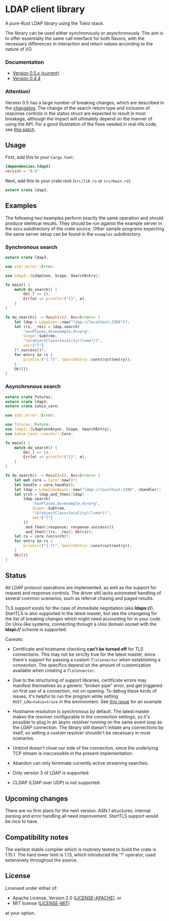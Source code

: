 # LDAP client library

A pure-Rust LDAP library using the Tokio stack.

The library can be used either synchronously or asynchronously. The aim is to
offer essentially the same call interface for both flavors, with the necessary
differences in interaction and return values according to the nature of I/O.

### Documentation

- [Version 0.5.x (current)](https://docs.rs/ldap3/)
- [Version 0.4.4](https://docs.rs/ldap3/0.4.4/ldap3/)

### Attention!

Version 0.5 has a large number of breaking changes, which are described in the
[changelog](https://github.com/inejge/ldap3/blob/4f4a9f07062b1cf90703b2b38c17770394318626/CHANGELOG.md).
The change of the search return type and inclusion of response controls in the
status struct are expected to result in most breakage, although the impact will
ultimately depend on the manner of using the API. For a good illustration of the
fixes needed in real-life code, see [this patch](https://github.com/lawliet89/rowdy/pull/57/files#diff-958ef05f8d9516354027128727e6e8ef).

## Usage

First, add this to your `Cargo.toml`:

```toml
[dependencies.ldap3]
version = "0.5"
```

Next, add this to your crate root (`src/lib.rs` or `src/main.rs`):

```rust
extern crate ldap3;
```

## Examples

The following two examples perform exactly the same operation and should produce identical
results. They should be run against the example server in the `data` subdirectory of the crate source.
Other sample programs expecting the same server setup can be found in the `examples` subdirectory.

### Synchronous search

```rust
extern crate ldap3;

use std::error::Error;

use ldap3::{LdapConn, Scope, SearchEntry};

fn main() {
    match do_search() {
        Ok(_) => (),
        Err(e) => println!("{}", e),
    }
}

fn do_search() -> Result<(), Box<Error>> {
    let ldap = LdapConn::new("ldap://localhost:2389")?;
    let (rs, _res) = ldap.search(
        "ou=Places,dc=example,dc=org",
        Scope::Subtree,
        "(&(objectClass=locality)(l=ma*))",
        vec!["l"]
    )?.success()?;
    for entry in rs {
        println!("{:?}", SearchEntry::construct(entry));
    }
    Ok(())
}
```

### Asynchronous search

```rust
extern crate futures;
extern crate ldap3;
extern crate tokio_core;

use std::error::Error;

use futures::Future;
use ldap3::{LdapConnAsync, Scope, SearchEntry};
use tokio_core::reactor::Core;

fn main() {
    match do_search() {
        Ok(_) => (),
        Err(e) => println!("{}", e),
    }
}

fn do_search() -> Result<(), Box<Error>> {
    let mut core = Core::new()?;
    let handle = core.handle();
    let ldap = LdapConnAsync::new("ldap://localhost:2389", &handle)?;
    let srch = ldap.and_then(|ldap|
        ldap.search(
            "ou=Places,dc=example,dc=org",
            Scope::Subtree,
            "(&(objectClass=locality)(l=ma*))",
            vec!["l"]
        ))
        .and_then(|response| response.success())
        .and_then(|(rs, _res)| Ok(rs));
    let rs = core.run(srch)?;
    for entry in rs {
        println!("{:?}", SearchEntry::construct(entry));
    }
    Ok(())
}
```

## Status

All LDAP protocol operations are implemented, as well as the support for request
and response controls. The driver still lacks automated handling of several common
scenarios, such as referral chasing and paged results.

TLS support exists for the case of immediate negotiation (aka __ldaps://__).
StartTLS is also supported in the latest master, but see the changelog for
the list of breaking changes which might need accounting for in your code.
On Unix-like systems, connecting through a Unix domain socket with the 
__ldapi://__ scheme is supported.

Caveats:

* Certificate and hostname checking __can't be turned off__ for TLS connections.
  This may not be strictly true for the latest master, since there's support for
  passing a custom `TlsConnector` when establishing a connection. The specifics
  depend on the amount of customization available when creating a `TlsConnector`.

* Due to the structuring of support libraries, certificate errors may manifest
  themselves as a generic "broken pipe" error, and get triggered on first use of
  a connection, not on opening. To debug these kinds of issues, it's helpful
  to run the program while setting `RUST_LOG=tokio=trace` in the environment.
  See [this issue](https://github.com/inejge/ldap3/issues/14#issuecomment-323356983)
  for an example.

* Hostname resolution is synchronous by default. The latest master makes the
  resolver configurable in the connection settings, so it's possible to plug in
  an async resolver running on the same event loop as the LDAP connection.
  The library still doesn't initiate any connections by itself, so setting
  a custom resolver shouldn't be necessary in most scenarios.

* Unbind doesn't close our side of the connection, since the underlying
  TCP stream is inaccessible in the present implementation.

* Abandon can only terminate currently active streaming searches.

* Only version 3 of LDAP is supported.

* CLDAP (LDAP over UDP) is not supported.

## Upcoming changes

There are no firm plans for the next version. ASN.1 structures, internal parsing
and error handling all need improvement. StartTLS support would be nice to have.

## Compatibility notes

The earliest stable compiler which is routinely tested to build the crate is 1.15.1.
The hard lower limit is 1.13, which introduced the '?' operator, used extensively
throughout the source.

## License

Licensed under either of:

 * Apache License, Version 2.0 ([LICENSE-APACHE](LICENSE-APACHE)), or
 * MIT license ([LICENSE-MIT](LICENSE-MIT))

at your option.
